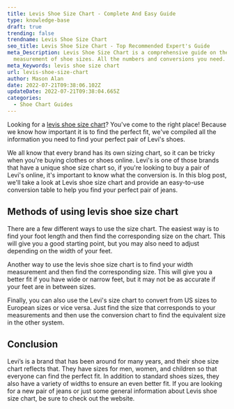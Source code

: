 ```yaml
---
title: Levis Shoe Size Chart - Complete And Easy Guide
type: knowledge-base
draft: true
trending: false
trendname: Levis Shoe Size Chart
seo_title: Levis Shoe Size Chart - Top Recommended Expert's Guide
meta_Description: Levis Shoe Size Chart is a comprehensive guide on the
  measurement of shoe sizes. All the numbers and conversions you need.
meta_Keywords: levis shoe size chart
url: levis-shoe-size-chart
author: Mason Alan
date: 2022-07-21T09:38:06.102Z
updateDate: 2022-07-21T09:38:04.665Z
categories:
  - Shoe Chart Guides
---
```

Looking for a <a href="https://shoesspy.com/levis-shoe-size-chart/" target="_blank" rel="noopener">levis shoe size chart</a>? You've come to the right place! Because we know how important it is to find the perfect fit, we've compiled all the information you need to find your perfect pair of Levi's shoes.

We all know that every brand has its own sizing chart, so it can be tricky when you're buying clothes or shoes online. Levi's is one of those brands that have a unique shoe size chart so, if you're looking to buy a pair of Levi's online, it's important to know what the conversion is. In this blog post, we'll take a look at Levis shoe size chart and provide an easy-to-use conversion table to help you find your perfect pair of jeans.

## Methods of using levis shoe size chart

There are a few different ways to use the size chart. The easiest way is to find your foot length and then find the corresponding size on the chart. This will give you a good starting point, but you may also need to adjust depending on the width of your feet.

Another way to use the levis shoe size chart is to find your width measurement and then find the corresponding size. This will give you a better fit if you have wide or narrow feet, but it may not be as accurate if your feet are in between sizes.

Finally, you can also use the Levi's size chart to convert from US sizes to European sizes or vice versa. Just find the size that corresponds to your measurements and then use the conversion chart to find the equivalent size in the other system.

## Conclusion

Levi’s is a brand that has been around for many years, and their shoe size chart reflects that. They have sizes for men, women, and children so that everyone can find the perfect fit. In addition to standard shoes sizes, they also have a variety of widths to ensure an even better fit. If you are looking for a new pair of jeans or just some general information about Levis shoe size chart, be sure to check out the website.